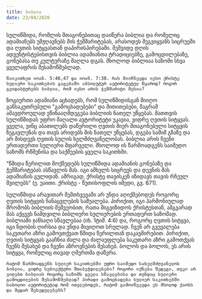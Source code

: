 ```yaml
---
title: ბიბლია
date: 23/04/2020
---
```


სულიწმიდა, რომლის შთაგონებითაც დაიწერა ბიბლია და რომელიც ადამიანებს უმჟღავნებს მის ჭეშმარიტებას, არასოდეს შეგვიყვანს სიცრუეში და ღვთის სიტყვასთან დაპირისპირებაში. მეშვიდე დღის ადვენტისტებისთვის ბიბლია ადამიანთა ტრადიციებზე, გამოცდილებაზე, გონებასა თუ კულტურაზე მაღლა დგას. მხოლოდ ბიბლიაა საზომი სხვა ყველაფრის შესამოწმებლად.

`წაიკითხეთ იოან. 5:46,47 და იოან. 7:38. რას მიიჩნევდა იესო ქრისტე სულიერი საკითხების გაგებაში აბსოლუტურ ავტორიტეტულ წყაროდ? როგორ გვიდასტურებს ბიბლია, რომ იესო არის ჭეშმარიტი მესია?`

ზოგიერთი ადამიანი აცხადებს, რომ სულიწმიდისგან მიიღო განსაკუთრებული "გამოცხადებები" და მითითებები, მაგრამ ამავდროულად ეწინააღმდეგება ბიბლიის ნათელ უწყებას. მათთვის სულიწმიდას უფრო მაღალი ავტორიტეტი უკავია, ვიდრე ღვთის სიტყვას. ყველა, ვინც აბათილებს დაწერილი ღვთის მიერ შთაგონებული სიტყვის ზეგავლენას და თავს არიდებს მის ნათელ უწყებას, დგება საშიშ გზაზე და არ მისდევს ღვთის სულის ხელმძღვანელობას. ბიბლია არის ჩვენი ერთადერთი სულიერი მფარველი. მხოლოდ ის წარმოადგენს საიმედო საზომს რწმენისა და საქმეების ყველა საკითხში.

"წმიდა წერილით მოქმედებს სულიწმიდა ადამიანის გონებაზე და ჭეშმარიტებას ასწავლის მას. იგი ამხელს სიცრუეს და დევნის მას ადამიანის გულიდან. ამრიგად, ქრისტე თავისკენ იზიდავს თავის რჩეულ შვილებს" (ე. უაითი. ქრისტე - წუთისოფლის იმედი, გვ. 671).

სულიწმიდა არავითარ შემთხვევაში არ უნდა აღიქმებოდეს როგორც ღვთის სიტყვის ჩანაცვლების საშუალება. პირიქით, იგი ჰარმონიულად შრომობს ბიბლიის მეშვეობით, რათა მიგვიზიდოს ქრისტესთან, ამგვარად მას აქცევს ნამდვილი ბიბლიური სულიერების ერთადერთ საზომად. ბიბლიაში ჯანსაღი სწავლებაა (იხ. 1ტიმ. 4:6) და, როგორც ღვთის სიტყვა, იგი ნდობის ღირსია და უნდა მივიღოთ სრულად. ჩვენ არ გვევალება საკუთარი აზრი გამოვთქვათ წმიდა წერილთან დაკავშირებით. პირიქით, ღვთის სიტყვას გააჩნია ძალა და ძალაუფლება საკუთარი აზრი გამოთქვას ჩვენს შესახებ და ჩვენი აზროვნების შესახებ. ბოლოს და ბოლოს, ეს არის სიტყვა, რომელიც თავად ღმერთმა დაწერა.

`რატომ წარმოადგენს სულიერ საკითხებში უფრო საიმედო სახელმძღვანელოს ბიბლია, ვიდრე სუბიექტური შთაბეჭდილებები? როგორი იქნება შედეგი, თუკი არ ვიღებთ ბიბლიას როგორც საზომს ყველა სწავლებისა და თუნდაც სულიერი გამოცდილების შესამოწმებლად? პირადი გამოცხადება სულიერ საკითხებში საბოლოო ავტორიტეტად რომ ითვლებოდეს, რატომ გამოიწვევდა ეს მხოლოდ ქაოსს და მცდარ შეხედულებებს?`